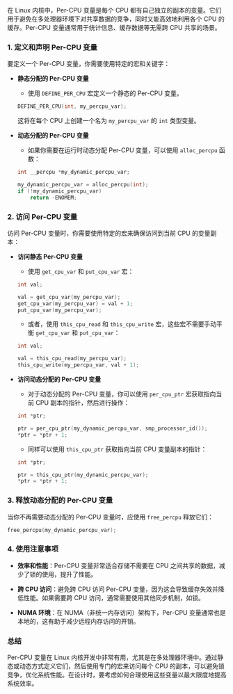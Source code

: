 在 Linux 内核中，Per-CPU 变量是每个 CPU 都有自己独立的副本的变量。它们用于避免在多处理器环境下对共享数据的竞争，同时又能高效地利用各个 CPU 的缓存。Per-CPU 变量通常用于统计信息、缓存数据等无需跨 CPU 共享的场景。

### 1. **定义和声明 Per-CPU 变量**

要定义一个 Per-CPU 变量，你需要使用特定的宏和关键字：

- **静态分配的 Per-CPU 变量**
    - 使用 `DEFINE_PER_CPU` 宏定义一个静态的 Per-CPU 变量。
  ```c
  DEFINE_PER_CPU(int, my_percpu_var);
  ```

  这将在每个 CPU 上创建一个名为 `my_percpu_var` 的 `int` 类型变量。

- **动态分配的 Per-CPU 变量**
    - 如果你需要在运行时动态分配 Per-CPU 变量，可以使用 `alloc_percpu` 函数：
  ```c
  int __percpu *my_dynamic_percpu_var;
  
  my_dynamic_percpu_var = alloc_percpu(int);
  if (!my_dynamic_percpu_var)
      return -ENOMEM;
  ```

### 2. **访问 Per-CPU 变量**

访问 Per-CPU 变量时，你需要使用特定的宏来确保访问到当前 CPU 的变量副本：

- **访问静态 Per-CPU 变量**
    - 使用 `get_cpu_var` 和 `put_cpu_var` 宏：
  ```c
  int val;
  
  val = get_cpu_var(my_percpu_var);
  get_cpu_var(my_percpu_var) = val + 1;
  put_cpu_var(my_percpu_var);
  ```

    - 或者，使用 `this_cpu_read` 和 `this_cpu_write` 宏，这些宏不需要手动平衡 `get_cpu_var` 和 `put_cpu_var`：
  ```c
  int val;

  val = this_cpu_read(my_percpu_var);
  this_cpu_write(my_percpu_var, val + 1);
  ```

- **访问动态分配的 Per-CPU 变量**
    - 对于动态分配的 Per-CPU 变量，你可以使用 `per_cpu_ptr` 宏获取指向当前 CPU 副本的指针，然后进行操作：
  ```c
  int *ptr;

  ptr = per_cpu_ptr(my_dynamic_percpu_var, smp_processor_id());
  *ptr = *ptr + 1;
  ```

    - 同样可以使用 `this_cpu_ptr` 获取指向当前 CPU 变量副本的指针：
  ```c
  int *ptr;

  ptr = this_cpu_ptr(my_dynamic_percpu_var);
  *ptr = *ptr + 1;
  ```

### 3. **释放动态分配的 Per-CPU 变量**

当你不再需要动态分配的 Per-CPU 变量时，应使用 `free_percpu` 释放它们：
```c
free_percpu(my_dynamic_percpu_var);
```

### 4. **使用注意事项**

- **效率和性能**：Per-CPU 变量非常适合存储不需要在 CPU 之间共享的数据，减少了锁的使用，提升了性能。

- **跨 CPU 访问**：避免跨 CPU 访问 Per-CPU 变量，因为这会导致缓存失效并降低性能。如果需要跨 CPU 访问，通常需要使用其他同步机制，如锁。

- **NUMA 环境**：在 NUMA（非统一内存访问）架构下，Per-CPU 变量通常也是本地的，这有助于减少远程内存访问的开销。

### 总结

Per-CPU 变量在 Linux 内核开发中非常有用，尤其是在多处理器环境中。通过静态或动态方式定义它们，然后使用专门的宏来访问每个 CPU 的副本，可以避免锁竞争，优化系统性能。在设计时，要考虑如何合理使用这些变量以最大限度地提高系统效率。
